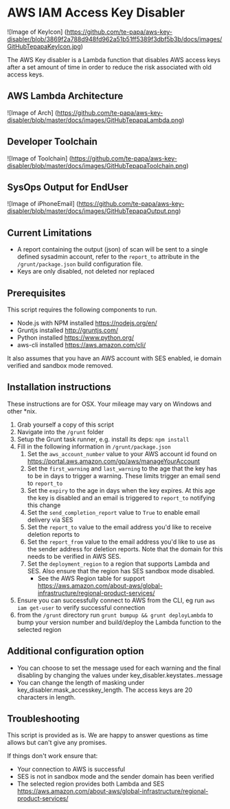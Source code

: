 

# AWS IAM Access Key Disabler

![Image of KeyIcon]
(https://github.com/te-papa/aws-key-disabler/blob/3869f2a788d948fd962a51b51ff5389f3dbf5b3b/docs/images/GitHubTepapaKeyIcon.jpg)

The AWS Key disabler is a Lambda function that disables AWS access keys after a set amount of time in order to reduce the risk associated with old access keys.

## AWS Lambda Architecture

![Image of Arch]
(https://github.com/te-papa/aws-key-disabler/blob/master/docs/images/GitHubTepapaLambda.png)

## Developer Toolchain

![Image of Toolchain]
(https://github.com/te-papa/aws-key-disabler/blob/master/docs/images/GitHubTepapaToolchain.png)

## SysOps Output for EndUser

![Image of iPhoneEmail]
(https://github.com/te-papa/aws-key-disabler/blob/master/docs/images/GitHubTepapaOutput.png)

## Current Limitations

* A report containing the output (json) of scan will be sent to a single defined sysadmin account, refer to the `report_to` attribute in the `/grunt/package.json` build configuration file.
* Keys are only disabled, not deleted nor replaced

## Prerequisites

This script requires the following components to run.
* Node.js with NPM installed https://nodejs.org/en/
* Gruntjs installed http://gruntjs.com/
* Python installed https://www.python.org/
* aws-cli installed https://aws.amazon.com/cli/

It also assumes that you have an AWS account with SES enabled, ie domain verified and sandbox mode removed.

## Installation instructions

These instructions are for OSX. Your mileage may vary on Windows and other \*nix.

1. Grab yourself a copy of this script
2. Navigate into the `/grunt` folder
3. Setup the Grunt task runner, e.g. install its deps: `npm install`
4. Fill in the following information in `/grunt/package.json`
	1. Set the `aws_account_number` value to your AWS account id found on https://portal.aws.amazon.com/gp/aws/manageYourAccount
	2. Set the `first_warning` and `last_warning` to the age that the key has to be in days to trigger a warning. These limits trigger an email send to `report_to`
	3. Set the `expiry` to the age in days when the key expires. At this age the key is disabled and an email is triggered to `report_to` notifying this change
	4. Set the `send_completion_report` value to `True` to enable email delivery via SES
	5. Set the `report_to` value to the email address you'd like to receive deletion reports to
	6. Set the `report_from` value to the email address you'd like to use as the sender address for deletion reports. Note that the domain for this needs to be verified in AWS SES.
	7. Set the `deployment_region` to a region that supports Lambda and SES. Also ensure that the region has SES sandbox mode disabled.
		* See the AWS Region table for support https://aws.amazon.com/about-aws/global-infrastructure/regional-product-services/
5. Ensure you can successfully connect to AWS from the CLI, eg run `aws iam get-user` to verify successful connection
6. from the `/grunt` directory run `grunt bumpup && grunt deployLambda` to bump your version number and build/deploy the Lambda function to the selected region

## Additional configuration option

* You can choose to set the message used for each warning and the final disabling by changing the values under key_disabler.keystates.<state>.message
* You can change the length of masking under key_disabler.mask_accesskey_length. The access keys are 20 characters in length.

## Troubleshooting

This script is provided as is. We are happy to answer questions as time allows but can't give any promises.

If things don't work ensure that:
* Your connection to AWS is successful
* SES is not in sandbox mode and the sender domain has been verified
* The selected region provides both Lambda and SES https://aws.amazon.com/about-aws/global-infrastructure/regional-product-services/
